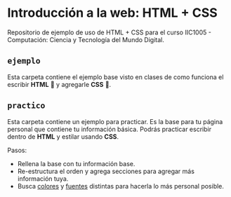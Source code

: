 # Introducción a la web: HTML + CSS
Repositorio de ejemplo de uso de HTML + CSS para el curso IIC1005 - Computación: Ciencia y Tecnología del Mundo Digital.

## `ejemplo`
Esta carpeta contiene el ejemplo base visto en clases de como funciona el escribir **HTML** 📄 y agregarle **CSS** 🎨. 

## `practico`
Esta carpeta contiene un ejemplo para practicar. Es la base para tu página personal que contiene tu información básica. Podrás practicar escribir dentro de **HTML** y estilar usando **CSS**. 

Pasos:
- Rellena la base con tu información base.
- Re-estructura el orden y agrega secciones para agregar más información tuya. 
- Busca [colores](https://htmlcolorcodes.com/color-picker/) y [fuentes](https://fonts.google.com/) distintas para hacerla lo más personal posible.